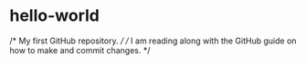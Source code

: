 # hello-world
/* My first GitHub repository. */
/* I am reading along with the GitHub guide on how to make and commit changes. */
